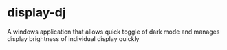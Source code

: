 # display-dj

A windows application that allows quick toggle of dark mode and manages display brightness of individual display quickly
